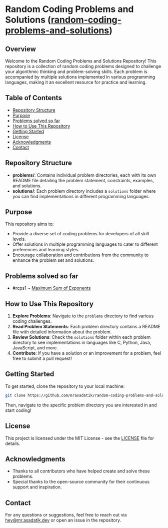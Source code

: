 # Random Coding Problems and Solutions ([random-coding-problems-and-solutions](https://github.com/mrasadatik/random-coding-problems-and-solutions.git))

## Overview

Welcome to the Random Coding Problems and Solutions Repository! This repository is a collection of random coding problems designed to challenge your algorithmic thinking and problem-solving skills. Each problem is accompanied by multiple solutions implemented in various programming languages, making it an excellent resource for practice and learning.

## Table of Contents

-   [Repository Structure](#repository-structure)
-   [Purpose](#purpose)
-   [Problems solved so far](#problems-solved-so-far)
-   [How to Use This Repository](#how-to-use-this-repository)
-   [Getting Started](#getting-started)
-   [License](#license)
-   [Acknowledgments](#acknowledgments)
-   [Contact](#contact)

## Repository Structure

-   **problems/**: Contains individual problem directories, each with its own README file detailing the problem statement, constraints, examples, and solutions.
-   **solutions/**: Each problem directory includes a `solutions` folder where you can find implementations in different programming languages.

## Purpose

This repository aims to:

-   Provide a diverse set of coding problems for developers of all skill levels.
-   Offer solutions in multiple programming languages to cater to different preferences and learning styles.
-   Encourage collaboration and contributions from the community to enhance the problem set and solutions.

## Problems solved so far

-   #rcps1 ~ [Maximum Sum of Exponents](problems/%23rcpas1~maximum-sum-of-exponents)

## How to Use This Repository

1. **Explore Problems**: Navigate to the `problems` directory to find various coding challenges.
2. **Read Problem Statements**: Each problem directory contains a README file with detailed information about the problem.
3. **Review Solutions**: Check the `solutions` folder within each problem directory to see implementations in languages like C, Python, Java, JavaScript, and more.
4. **Contribute**: If you have a solution or an improvement for a problem, feel free to submit a pull request!

## Getting Started

To get started, clone the repository to your local machine:

```bash
git clone https://github.com/mrasadatik/random-coding-problems-and-solutions.git
```

Then, navigate to the specific problem directory you are interested in and start coding!

## License

This project is licensed under the MIT License - see the [LICENSE](LICENSE.md) file for details.

## Acknowledgments

-   Thanks to all contributors who have helped create and solve these problems.
-   Special thanks to the open-source community for their continuous support and inspiration.

## Contact

For any questions or suggestions, feel free to reach out via [hey@mr.asadatik.dev](mailto:hey@mr.asadatik.dev) or open an issue in the repository.
